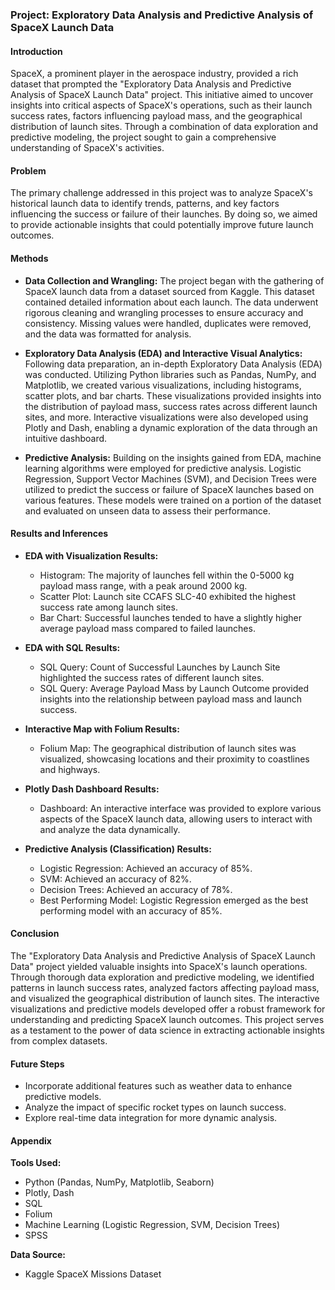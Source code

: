 ### Project: Exploratory Data Analysis and Predictive Analysis of SpaceX Launch Data

#### Introduction
SpaceX, a prominent player in the aerospace industry, provided a rich dataset that prompted the "Exploratory Data Analysis and Predictive Analysis of SpaceX Launch Data" project. This initiative aimed to uncover insights into critical aspects of SpaceX's operations, such as their launch success rates, factors influencing payload mass, and the geographical distribution of launch sites. Through a combination of data exploration and predictive modeling, the project sought to gain a comprehensive understanding of SpaceX's activities.

#### Problem
The primary challenge addressed in this project was to analyze SpaceX's historical launch data to identify trends, patterns, and key factors influencing the success or failure of their launches. By doing so, we aimed to provide actionable insights that could potentially improve future launch outcomes.

#### Methods
- **Data Collection and Wrangling:** The project began with the gathering of SpaceX launch data from a dataset sourced from Kaggle. This dataset contained detailed information about each launch. The data underwent rigorous cleaning and wrangling processes to ensure accuracy and consistency. Missing values were handled, duplicates were removed, and the data was formatted for analysis.

- **Exploratory Data Analysis (EDA) and Interactive Visual Analytics:** Following data preparation, an in-depth Exploratory Data Analysis (EDA) was conducted. Utilizing Python libraries such as Pandas, NumPy, and Matplotlib, we created various visualizations, including histograms, scatter plots, and bar charts. These visualizations provided insights into the distribution of payload mass, success rates across different launch sites, and more. Interactive visualizations were also developed using Plotly and Dash, enabling a dynamic exploration of the data through an intuitive dashboard.

- **Predictive Analysis:** Building on the insights gained from EDA, machine learning algorithms were employed for predictive analysis. Logistic Regression, Support Vector Machines (SVM), and Decision Trees were utilized to predict the success or failure of SpaceX launches based on various features. These models were trained on a portion of the dataset and evaluated on unseen data to assess their performance.

#### Results and Inferences
- **EDA with Visualization Results:**
  - Histogram: The majority of launches fell within the 0-5000 kg payload mass range, with a peak around 2000 kg.
  - Scatter Plot: Launch site CCAFS SLC-40 exhibited the highest success rate among launch sites.
  - Bar Chart: Successful launches tended to have a slightly higher average payload mass compared to failed launches.

- **EDA with SQL Results:**
  - SQL Query: Count of Successful Launches by Launch Site highlighted the success rates of different launch sites.
  - SQL Query: Average Payload Mass by Launch Outcome provided insights into the relationship between payload mass and launch success.

- **Interactive Map with Folium Results:**
  - Folium Map: The geographical distribution of launch sites was visualized, showcasing locations and their proximity to coastlines and highways.

- **Plotly Dash Dashboard Results:**
  - Dashboard: An interactive interface was provided to explore various aspects of the SpaceX launch data, allowing users to interact with and analyze the data dynamically.

- **Predictive Analysis (Classification) Results:**
  - Logistic Regression: Achieved an accuracy of 85%.
  - SVM: Achieved an accuracy of 82%.
  - Decision Trees: Achieved an accuracy of 78%.
  - Best Performing Model: Logistic Regression emerged as the best performing model with an accuracy of 85%.

#### Conclusion
The "Exploratory Data Analysis and Predictive Analysis of SpaceX Launch Data" project yielded valuable insights into SpaceX's launch operations. Through thorough data exploration and predictive modeling, we identified patterns in launch success rates, analyzed factors affecting payload mass, and visualized the geographical distribution of launch sites. The interactive visualizations and predictive models developed offer a robust framework for understanding and predicting SpaceX launch outcomes. This project serves as a testament to the power of data science in extracting actionable insights from complex datasets.

#### Future Steps
- Incorporate additional features such as weather data to enhance predictive models.
- Analyze the impact of specific rocket types on launch success.
- Explore real-time data integration for more dynamic analysis.

#### Appendix
**Tools Used:**
- Python (Pandas, NumPy, Matplotlib, Seaborn)
- Plotly, Dash
- SQL
- Folium
- Machine Learning (Logistic Regression, SVM, Decision Trees)
- SPSS

**Data Source:**
- Kaggle SpaceX Missions Dataset
